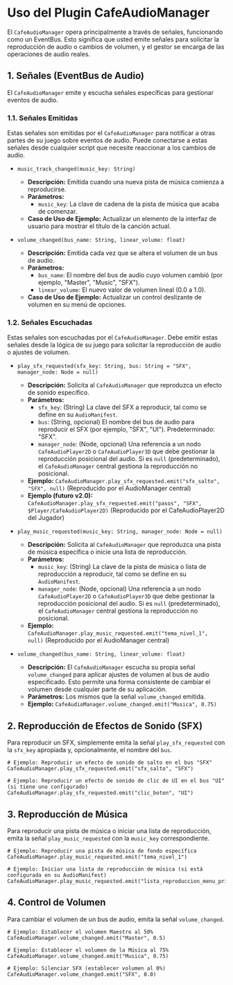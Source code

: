 # Uso del Plugin CafeAudioManager

El `CafeAudioManager` opera principalmente a través de señales, funcionando como un EventBus. Esto significa que usted emite señales para solicitar la reproducción de audio o cambios de volumen, y el gestor se encarga de las operaciones de audio reales.

## 1. Señales (EventBus de Audio)

El `CafeAudioManager` emite y escucha señales específicas para gestionar eventos de audio.

### 1.1. Señales Emitidas

Estas señales son emitidas por el `CafeAudioManager` para notificar a otras partes de su juego sobre eventos de audio. Puede conectarse a estas señales desde cualquier script que necesite reaccionar a los cambios de audio.

*   `music_track_changed(music_key: String)`
    *   **Descripción:** Emitida cuando una nueva pista de música comienza a reproducirse.
    *   **Parámetros:**
        *   `music_key`: La clave de cadena de la pista de música que acaba de comenzar.
    *   **Caso de Uso de Ejemplo:** Actualizar un elemento de la interfaz de usuario para mostrar el título de la canción actual.

*   `volume_changed(bus_name: String, linear_volume: float)`
    *   **Descripción:** Emitida cada vez que se altera el volumen de un bus de audio.
    *   **Parámetros:**
        *   `bus_name`: El nombre del bus de audio cuyo volumen cambió (por ejemplo, "Master", "Music", "SFX").
        *   `linear_volume`: El nuevo valor de volumen lineal (0.0 a 1.0).
    *   **Caso de Uso de Ejemplo:** Actualizar un control deslizante de volumen en su menú de opciones.

### 1.2. Señales Escuchadas

Estas señales son escuchadas por el `CafeAudioManager`. Debe emitir estas señales desde la lógica de su juego para solicitar la reproducción de audio o ajustes de volumen.

*   `play_sfx_requested(sfx_key: String, bus: String = "SFX", manager_node: Node = null)`
    *   **Descripción:** Solicita al `CafeAudioManager` que reproduzca un efecto de sonido específico.
    *   **Parámetros:**
        *   `sfx_key`: (String) La clave del SFX a reproducir, tal como se define en su `AudioManifest`.
        *   `bus`: (String, opcional) El nombre del bus de audio para reproducir el SFX (por ejemplo, "SFX", "UI"). Predeterminado: "SFX".
        *   `manager_node`: (Node, opcional) Una referencia a un nodo `CafeAudioPlayer2D` o `CafeAudioPlayer3D` que debe gestionar la reproducción posicional del audio. Si es `null` (predeterminado), el `CafeAudioManager` central gestiona la reproducción no posicional.
    *   **Ejemplo:** `CafeAudioManager.play_sfx_requested.emit("sfx_salto", "SFX", null)` (Reproducido por el AudioManager central)
    *   **Ejemplo (futuro v2.0):** `CafeAudioManager.play_sfx_requested.emit("pasos", "SFX", $Player/CafeAudioPlayer2D)` (Reproducido por el CafeAudioPlayer2D del Jugador)

*   `play_music_requested(music_key: String, manager_node: Node = null)`
    *   **Descripción:** Solicita al `CafeAudioManager` que reproduzca una pista de música específica o inicie una lista de reproducción.
    *   **Parámetros:**
        *   `music_key`: (String) La clave de la pista de música o lista de reproducción a reproducir, tal como se define en su `AudioManifest`.
        *   `manager_node`: (Node, opcional) Una referencia a un nodo `CafeAudioPlayer2D` o `CafeAudioPlayer3D` que debe gestionar la reproducción posicional del audio. Si es `null` (predeterminado), el `CafeAudioManager` central gestiona la reproducción no posicional.
    *   **Ejemplo:** `CafeAudioManager.play_music_requested.emit("tema_nivel_1", null)` (Reproducido por el AudioManager central)

*   `volume_changed(bus_name: String, linear_volume: float)`
    *   **Descripción:** El `CafeAudioManager` escucha su propia señal `volume_changed` para aplicar ajustes de volumen al bus de audio especificado. Esto permite una forma consistente de cambiar el volumen desde cualquier parte de su aplicación.
    *   **Parámetros:** Los mismos que la señal `volume_changed` emitida.
    *   **Ejemplo:** `CafeAudioManager.volume_changed.emit("Musica", 0.75)`

## 2. Reproducción de Efectos de Sonido (SFX)

Para reproducir un SFX, simplemente emita la señal `play_sfx_requested` con la `sfx_key` apropiada y, opcionalmente, el nombre del `bus`.

```gdscript
# Ejemplo: Reproducir un efecto de sonido de salto en el bus "SFX"
CafeAudioManager.play_sfx_requested.emit("sfx_salto", "SFX")

# Ejemplo: Reproducir un efecto de sonido de clic de UI en el bus "UI" (si tiene uno configurado)
CafeAudioManager.play_sfx_requested.emit("clic_boton", "UI")
```

## 3. Reproducción de Música

Para reproducir una pista de música o iniciar una lista de reproducción, emita la señal `play_music_requested` con la `music_key` correspondiente.

```gdscript
# Ejemplo: Reproducir una pista de música de fondo específica
CafeAudioManager.play_music_requested.emit("tema_nivel_1")

# Ejemplo: Iniciar una lista de reproducción de música (si está configurada en su AudioManifest)
CafeAudioManager.play_music_requested.emit("lista_reproduccion_menu_principal")
```

## 4. Control de Volumen

Para cambiar el volumen de un bus de audio, emita la señal `volume_changed`.

```gdscript
# Ejemplo: Establecer el volumen Maestro al 50%
CafeAudioManager.volume_changed.emit("Master", 0.5)

# Ejemplo: Establecer el volumen de la Música al 75%
CafeAudioManager.volume_changed.emit("Musica", 0.75)

# Ejemplo: Silenciar SFX (establecer volumen al 0%)
CafeAudioManager.volume_changed.emit("SFX", 0.0)
```